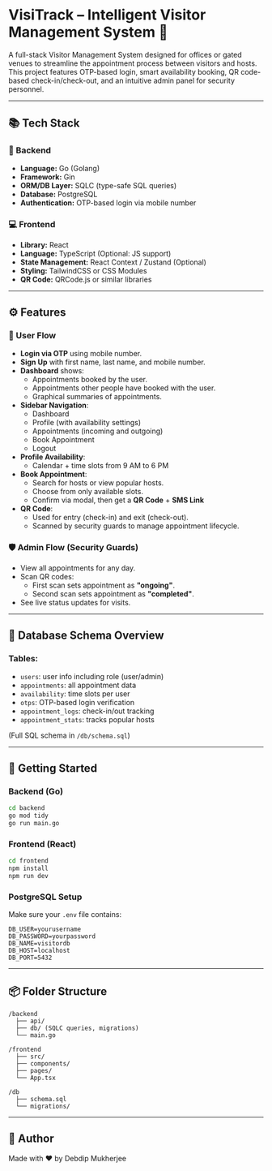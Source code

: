 # VisiTrack – Intelligent Visitor Management System 🚪

A full-stack Visitor Management System designed for offices or gated venues to streamline the appointment process between visitors and hosts. This project features OTP-based login, smart availability booking, QR code-based check-in/check-out, and an intuitive admin panel for security personnel.

---

## 📚 Tech Stack

### 🔧 Backend
- **Language:** Go (Golang)
- **Framework:** Gin
- **ORM/DB Layer:** SQLC (type-safe SQL queries)
- **Database:** PostgreSQL
- **Authentication:** OTP-based login via mobile number

### 💻 Frontend
- **Library:** React
- **Language:** TypeScript (Optional: JS support)
- **State Management:** React Context / Zustand (Optional)
- **Styling:** TailwindCSS or CSS Modules
- **QR Code:** QRCode.js or similar libraries

---

## ⚙️ Features

### 👥 User Flow
- **Login via OTP** using mobile number.
- **Sign Up** with first name, last name, and mobile number.
- **Dashboard** shows:
  - Appointments booked by the user.
  - Appointments other people have booked with the user.
  - Graphical summaries of appointments.
- **Sidebar Navigation**:
  - Dashboard
  - Profile (with availability settings)
  - Appointments (incoming and outgoing)
  - Book Appointment
  - Logout
- **Profile Availability**:
  - Calendar + time slots from 9 AM to 6 PM
- **Book Appointment**:
  - Search for hosts or view popular hosts.
  - Choose from only available slots.
  - Confirm via modal, then get a **QR Code** + **SMS Link**
- **QR Code**:
  - Used for entry (check-in) and exit (check-out).
  - Scanned by security guards to manage appointment lifecycle.

### 🛡️ Admin Flow (Security Guards)
- View all appointments for any day.
- Scan QR codes:
  - First scan sets appointment as **"ongoing"**.
  - Second scan sets appointment as **"completed"**.
- See live status updates for visits.

---

## 🧩 Database Schema Overview

### Tables:
- `users`: user info including role (user/admin)
- `appointments`: all appointment data
- `availability`: time slots per user
- `otps`: OTP-based login verification
- `appointment_logs`: check-in/out tracking
- `appointment_stats`: tracks popular hosts

(Full SQL schema in `/db/schema.sql`)

---

## 🚀 Getting Started

### Backend (Go)
```bash
cd backend
go mod tidy
go run main.go
```

### Frontend (React)
```bash
cd frontend
npm install
npm run dev
```

### PostgreSQL Setup
Make sure your `.env` file contains:
```
DB_USER=yourusername
DB_PASSWORD=yourpassword
DB_NAME=visitordb
DB_HOST=localhost
DB_PORT=5432
```

---

## 📦 Folder Structure

```
/backend
  ├── api/
  ├── db/ (SQLC queries, migrations)
  └── main.go

/frontend
  ├── src/
  ├── components/
  ├── pages/
  └── App.tsx

/db
  ├── schema.sql
  └── migrations/
```

---

## 🧠 Author
Made with ❤️ by Debdip Mukherjee
